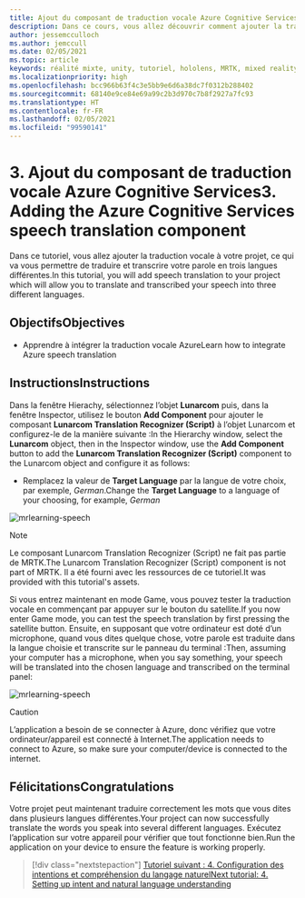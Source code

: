 ```yaml
---
title: Ajout du composant de traduction vocale Azure Cognitive Services
description: Dans ce cours, vous allez découvrir comment ajouter la traduction vocale Azure Cognitive Services dans des applications de réalité mixte.
author: jessemcculloch
ms.author: jemccull
ms.date: 02/05/2021
ms.topic: article
keywords: réalité mixte, unity, tutoriel, hololens, MRTK, mixed reality toolkit, UWP, ancres spatiales Azure, reconnaissance vocale, Windows 10, traduction vocale
ms.localizationpriority: high
ms.openlocfilehash: bcc966b63f4c3e5bb9e6d6a38dc7f0312b288402
ms.sourcegitcommit: 68140e9ce84e69a99c2b3d970c7b8f2927a7fc93
ms.translationtype: HT
ms.contentlocale: fr-FR
ms.lasthandoff: 02/05/2021
ms.locfileid: "99590141"
---
```

# <a name="3-adding-the-azure-cognitive-services-speech-translation-component"></a><span data-ttu-id="4a54c-104">3. Ajout du composant de traduction vocale Azure Cognitive Services</span><span class="sxs-lookup"><span data-stu-id="4a54c-104">3. Adding the Azure Cognitive Services speech translation component</span></span>

<span data-ttu-id="4a54c-105">Dans ce tutoriel, vous allez ajouter la traduction vocale à votre projet, ce qui va vous permettre de traduire et transcrire votre parole en trois langues différentes.</span><span class="sxs-lookup"><span data-stu-id="4a54c-105">In this tutorial, you will add speech translation to your project which will allow you to translate and transcribed your speech into three different languages.</span></span>

## <a name="objectives"></a><span data-ttu-id="4a54c-106">Objectifs</span><span class="sxs-lookup"><span data-stu-id="4a54c-106">Objectives</span></span>

* <span data-ttu-id="4a54c-107">Apprendre à intégrer la traduction vocale Azure</span><span class="sxs-lookup"><span data-stu-id="4a54c-107">Learn how to integrate Azure speech translation</span></span>

## <a name="instructions"></a><span data-ttu-id="4a54c-108">Instructions</span><span class="sxs-lookup"><span data-stu-id="4a54c-108">Instructions</span></span>

<span data-ttu-id="4a54c-109">Dans la fenêtre Hierachy, sélectionnez l’objet **Lunarcom** puis, dans la fenêtre Inspector, utilisez le bouton **Add Component** pour ajouter le composant **Lunarcom Translation Recognizer (Script)** à l’objet Lunarcom et configurez-le de la manière suivante :</span><span class="sxs-lookup"><span data-stu-id="4a54c-109">In the Hierarchy window, select the **Lunarcom** object, then in the Inspector window, use the **Add Component** button to add the **Lunarcom Translation Recognizer (Script)** component to the Lunarcom object and configure it as follows:</span></span>

* <span data-ttu-id="4a54c-110">Remplacez la valeur de **Target Language** par la langue de votre choix, par exemple, _German_.</span><span class="sxs-lookup"><span data-stu-id="4a54c-110">Change the **Target Language** to a language of your choosing, for example, _German_</span></span>

![mrlearning-speech](images/mrlearning-speech/tutorial3-section1-step1-1.png)

> [!NOTE]
> <span data-ttu-id="4a54c-112">Le composant Lunarcom Translation Recognizer (Script) ne fait pas partie de MRTK.</span><span class="sxs-lookup"><span data-stu-id="4a54c-112">The Lunarcom Translation Recognizer (Script) component is not part of MRTK.</span></span> <span data-ttu-id="4a54c-113">Il a été fourni avec les ressources de ce tutoriel.</span><span class="sxs-lookup"><span data-stu-id="4a54c-113">It was provided with this tutorial's assets.</span></span>

<span data-ttu-id="4a54c-114">Si vous entrez maintenant en mode Game, vous pouvez tester la traduction vocale en commençant par appuyer sur le bouton du satellite.</span><span class="sxs-lookup"><span data-stu-id="4a54c-114">If you now enter Game mode, you can test the speech translation by first pressing the satellite button.</span></span> <span data-ttu-id="4a54c-115">Ensuite, en supposant que votre ordinateur est doté d’un microphone, quand vous dites quelque chose, votre parole est traduite dans la langue choisie et transcrite sur le panneau du terminal :</span><span class="sxs-lookup"><span data-stu-id="4a54c-115">Then, assuming your computer has a microphone, when you say something, your speech will be translated into the chosen language and transcribed on the terminal panel:</span></span>

![mrlearning-speech](images/mrlearning-speech/tutorial3-section1-step1-2.png)

> [!CAUTION]
> <span data-ttu-id="4a54c-117">L’application a besoin de se connecter à Azure, donc vérifiez que votre ordinateur/appareil est connecté à Internet.</span><span class="sxs-lookup"><span data-stu-id="4a54c-117">The application needs to connect to Azure, so make sure your computer/device is connected to the internet.</span></span>

## <a name="congratulations"></a><span data-ttu-id="4a54c-118">Félicitations</span><span class="sxs-lookup"><span data-stu-id="4a54c-118">Congratulations</span></span>

<span data-ttu-id="4a54c-119">Votre projet peut maintenant traduire correctement les mots que vous dites dans plusieurs langues différentes.</span><span class="sxs-lookup"><span data-stu-id="4a54c-119">Your project can now successfully translate the words you speak into several different languages.</span></span> <span data-ttu-id="4a54c-120">Exécutez l’application sur votre appareil pour vérifier que tout fonctionne bien.</span><span class="sxs-lookup"><span data-stu-id="4a54c-120">Run the application on your device to ensure the feature is working properly.</span></span>

> [!div class="nextstepaction"]
> [<span data-ttu-id="4a54c-121">Tutoriel suivant : 4. Configuration des intentions et compréhension du langage naturel</span><span class="sxs-lookup"><span data-stu-id="4a54c-121">Next tutorial: 4. Setting up intent and natural language understanding</span></span>](mrlearning-speechSDK-ch4.md)
